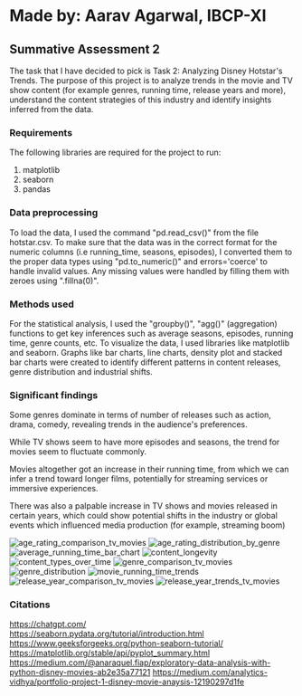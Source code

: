 # Made by: Aarav Agarwal, IBCP-XI
## Summative Assessment 2

The task that I have decided to pick is Task 2: Analyzing Disney Hotstar's Trends. The purpose of this project is to analyze trends in the movie and TV show content (for example genres, running time, release years and more), understand the content strategies of this industry and identify insights inferred from the data. <br/>

### Requirements
The following libraries are required for the project to run:
1. matplotlib
2. seaborn
3. pandas

### Data preprocessing 
To load the data, I used the command "pd.read_csv()" from the file hotstar.csv. To make sure that the data was in the correct format for the numeric columns (i.e running_time, seasons, episodes), I converted them to the proper data types using "pd.to_numeric()" and errors='coerce' to handle invalid values. Any missing values were handled by filling them with zeroes using ".fillna(0)". <br/>

### Methods used
For the statistical analysis, I used the "groupby()", "agg()" (aggregation) functions to get key inferences such as average seasons, episodes, running time, genre counts, etc. To visualize the data, I used libraries like matplotlib and seaborn. Graphs like bar charts, line charts, density plot and stacked bar charts were created to identify different patterns in content releases, genre distribution and industrial shifts. <br/>

### Significant findings 
Some genres dominate in terms of number of releases such as action, drama, comedy, revealing trends in the audience's preferences. <br/>

While TV shows seem to have more episodes and seasons, the trend for movies seem to fluctuate commonly. <br/>

Movies altogether got an increase in their running time, from which we can infer a trend toward longer films, potentially for streaming services or immersive experiences. <br/>

There was also a palpable increase in TV shows and movies released in certain years, which could show potential shifts in the industry or global events which influenced media production (for example, streaming boom) <br/>


![age_rating_comparison_tv_movies](https://github.com/user-attachments/assets/dfce6892-d4db-4751-94f0-5804576312f5)
![age_rating_distribution_by_genre](https://github.com/user-attachments/assets/6fa488fd-527f-4000-84e0-1c85c0a268bd)
![average_running_time_bar_chart](https://github.com/user-attachments/assets/2477c958-617a-4541-b6bc-840d2098962c)
![content_longevity](https://github.com/user-attachments/assets/d1546a81-74cd-4b5c-aaf8-25bdc5e55c73)
![content_types_over_time](https://github.com/user-attachments/assets/da478a32-cdbf-47b7-903f-1e336b0c90fb)
![genre_comparison_tv_movies](https://github.com/user-attachments/assets/aacd4bc4-9625-4672-9228-efd4a4435b94)
![genre_distribution](https://github.com/user-attachments/assets/703302ae-e5d4-4c32-8054-c7bdbd024455)
![movie_running_time_trends](https://github.com/user-attachments/assets/8aec0dbd-3a87-467e-b516-d8a6ad95081d)
![release_year_comparison_tv_movies](https://github.com/user-attachments/assets/4864e244-acfd-4828-99e5-60eb6e2a4930)
![release_year_trends_tv_movies](https://github.com/user-attachments/assets/7182dd9f-e633-4d0b-8999-600298fa513f)

### Citations <br/>
https://chatgpt.com/ <br/>
https://seaborn.pydata.org/tutorial/introduction.html <br/>
https://www.geeksforgeeks.org/python-seaborn-tutorial/ <br/>
https://matplotlib.org/stable/api/pyplot_summary.html <br/>
https://medium.com/@anaraquel.fiap/exploratory-data-analysis-with-python-disney-movies-ab2e35a77121 
https://medium.com/analytics-vidhya/portfolio-project-1-disney-movie-anaysis-12190297d1fe


